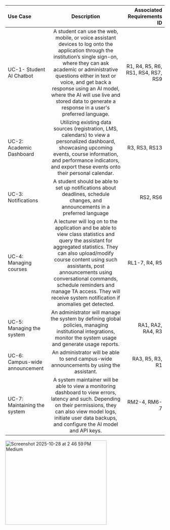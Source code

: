 | Use Case | Description | Associated Requirements ID |
| :--- | :---: | ---: |
| UC-1- Student AI Chatbot | A student can use the web, mobile, or voice assistant devices to log onto the application through the institution’s single sign-on, where they can ask academic or administrative questions either in text or voice, and get back a response using an AI model, where the AI will use live and stored data to generate a response in a user's preferred language. | R1, R4, R5, R6, RS1, RS4, RS7, RS9 |
| UC-2: Academic Dashboard | Utilizing existing data sources (registration, LMS, calendars) to view a personalized dashboard, showcasing upcoming events, course information, and performance indicators, and export these events onto their personal calendar. | R3, RS3, RS13 |
| UC-3: Notifications | A student should be able to set up notifications about deadlines, schedule changes, and announcements in a preferred language | RS2, RS6 |
| UC-4: Managing courses | A lecturer will log on to the application and be able to view class statistics and query the assistant for aggregated statistics. They can also upload/modify course content using such assistants, post announcements using conversational commands, schedule reminders and manage TA access. They will receive system notification if anomalies get detected. | RL1-7, R4, R5 |
| UC-5: Managing the system | An administrator will manage the system by defining global policies, managing institutional integrations, monitor the system usage and generate usage reports. | RA1, RA2, RA4, R3 |
| UC-6: Campus-wide announcement | An administrator will be able to send campus-wide announcements by using the assistant. | RA3, R5, R3, R1 |
| UC-7: Maintaining the system | A system maintainer will be able to view a monitoring dashboard to view errors, latency and such. Depending on their permissions, they can also view model logs, initiate user data backups, and configure the AI model and API keys. | RM2-4, RM6-7 |

<img width="320" height="265" alt="Screenshot 2025-10-28 at 2 46 59 PM Medium" src="https://github.com/user-attachments/assets/ff8a27ab-6ddb-42cc-8e10-f3958eb5ee85" />
